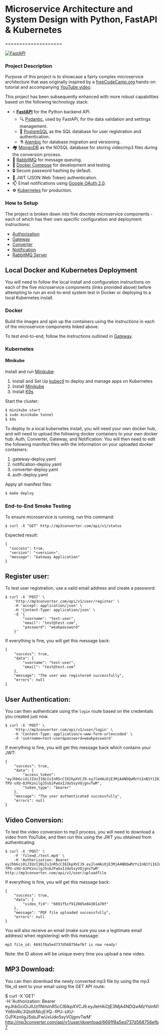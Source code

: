 # Microservice Architecture and System Design with Python, FastAPI & Kubernetes
====================

[![FastAPI](https://img.shields.io/badge/FastAPI-005571?style=for-the-badge&logo=fastapi)](https://github.com/tiangolo/fastapi)

### Project Description
Purpose of this project is to showcase a fairly complex microservice architecture that was originally inspired by a [freeCodeCamp.org](https://www.freecodecamp.org/) hands-on tutorial and accompanying [YouTube video](https://www.youtube.com/watch?v=hmkF77F9TLw). 

This project has been subsequently enhanced with more robust capabilities based on the following technology stack:

- ⚡ [**FastAPI**](https://fastapi.tiangolo.com) for the Python backend API.
    - 🔍 [Pydantic](https://docs.pydantic.dev), used by FastAPI, for the data validation and settings management.
    - 💾 [PostgreSQL](https://www.postgresql.org) as the SQL database for user registration and authentication.
    - ⚗️  [Alembic](https://alembic.sqlalchemy.org/en/latest/) for database migration and versioning.
- 🏘 [MongoDB](https://www.mongodb.com) as the NOSQL database for storing video/mp3 files during the conversion process.
- 🐇 [RabbitMQ](https://www.rabbitmq.com/) for message queuing.
- 🐋 [Docker Compose](https://www.docker.com) for development and testing.
- 🔒 Secure password hashing by default.
- 🔑 JWT (JSON Web Token) authentication.
- 📫 Email notifications using [Google OAuth 2.0](https://developers.google.com/identity/protocols/oauth2).
- ☸️ [Kubernetes](https://www.kubernetes.io) for production.

### How to Setup
The project is broken down into five discrete microservice components - each of which has their own specific configuration and deployment instructions:
- [Authorization](https://github.com/dkaberna/microservices-fastapi-kubernetes/tree/main/auth)
- [Gateway](https://github.com/dkaberna/microservices-fastapi-kubernetes/tree/main/gateway)
- [Converter](https://github.com/dkaberna/microservices-fastapi-kubernetes/tree/main/converter)
- [Notification](https://github.com/dkaberna/microservices-fastapi-kubernetes/tree/main/notification)
- [RabbitMQ Server](https://github.com/dkaberna/microservices-fastapi-kubernetes/tree/main/rabbit)

## Local Docker and Kubernetes Deployment

You will need to follow the local install and configuration instructions on each of the five microservice components (links provided above) before attempting to run an end-to-end system test in Docker or deploying to a local Kubernetes install.

### Docker
Build the images and spin up the containers using the instructions in each of the microservice components linked above.

To test end-to-end, follow the instructions outlined in [Gateway](link).

### Kubernetes

#### Minikube

Install and run [Minikube](https://kubernetes.io/docs/setup/minikube/):

1. Install and Set Up [kubectl](https://kubernetes.io/docs/tasks/tools/install-kubectl/) to deploy and manage apps on Kubernetes
2. Install [Minikube](https://github.com/kubernetes/minikube/releases)
3. Install [K9s](https://k9scli.io/)

Start the cluster:

```sh
$ minikube start
$ sudo minikube tunnel
$ k9s
```
To deploy to a local kubernetes install, you will need your own docker hub, and will need to upload the following docker containers to your own docker hub: Auth, Converter, Gateway, and Notification. You will then need to edit the following manifest files with the information on your uploaded docker containers:

1. gateway-deploy.yaml
2. notification-deploy.yaml
3. converter-deploy.yaml
4. auth-deploy.yaml

Apply all manifest files:

```sh
$ make deploy
```
### End-to-End Smoke Testing
To ensure microservice is running, run this command:

    $ curl -X "GET" http://mp3converter.com/api/v1/status

Expected result:

```
{
  "success": true,
  "version": "<version>",
  "message": "Gateway Application"
}
```

## Register user:

To test user registration, use a valid email address and create a password:

    $ curl -X 'POST' \
        'http://mp3converter.com/api/v1/user/register' \
        -H 'accept: application/json' \
        -H 'Content-Type: application/json' \
        -d '{
            "username": "test-user",
            "email": "test@test.com",
            "password": "weakpassword"
        }'

If everything is fine, you will get this message back:
```
{
    "success": true,
    "data": {
        "username": "test-user",
        "email": "test@test.com"
    },
    "message": "The user was registered successfully",
    "errors": null
}
```
## User Authentication:
You can then authenticate using the `login` route based on the credentials you created just now.

    $ curl -X 'POST' \
        'http://mp3converter.com/api/v1/user/login' \
        -H 'Content-Type: application/x-www-form-urlencoded' \
        -d 'username=test-user&password=weakpassword'

If everything is fine, you will get this message back which contains your JWT:
```
{
    "success": true,
    "data": {
        "access_token": "eyJhbGciOiJIUzI1NiIsInR5cCI6IkpXVCJ9.eyJleHAiOjE3MjA4NDQwMzYsInN1YiI6InRlc3QtdXNlcjEifQ.-fPU-sXU-OJFKznilgJ5sbJFwUxIJdo5syVOjgnvTwM",
        "token_type": "bearer"
    },
    "message": "The user authenticated successfully",
    "errors": null
}
```
 
## Video Conversion:
To test the video conversion to mp3 process, you will need to download a video from YouTube, and then run this using the JWT you obtained from authenticating:

    $ curl -X 'POST' \
        -F 'file=@./test.mp4' \
        -H 'Authorization: Bearer eyJhbGciOiJIUzI1NiIsInR5cCI6IkpXVCJ9.eyJleHAiOjE3MjA4NDQwMzYsInN1YiI6InRlc3QtdXNlcjEifQ.-fPU-sXU-OJFKznilgJ5sbJFwUxIJdo5syVOjgnvTwM' http://mp3converter.com/api/v1/user/uploadfile

If everything is fine, you will get this message back:
```
{
    "success": true,
    "data": {
        "video_fid": "6691f5cf912085e84301a70f"
    },
    "message": "PDF file uploaded successfully",
    "errors": null
}
```
You will also receive an email (make sure you use a legitimate email address) when registering) with this message:
```
mp3 file_id: 6691f8a5ed737d568756efb7 is now ready!
```

Note: the ID above will be unique every time you upload a new video.

## MP3 Download:

You can then download the newly converted mp3 file by using the mp3 file_id sent to your email using the GET API route:

  $ curl -X 'GET' \
        -H 'Authorization: Bearer eyJhbGciOiJIUzI1NiIsInR5cCI6IkpXVCJ9.eyJleHAiOjE3MjA4NDQwMzYsInN1YiI6InRlc3QtdXNlcjEifQ.-fPU-sXU-OJFKznilgJ5sbJFwUxIJdo5syVOjgnvTwM' http://mp3converter.com/api/v1/user/download/6691f8a5ed737d568756efb7